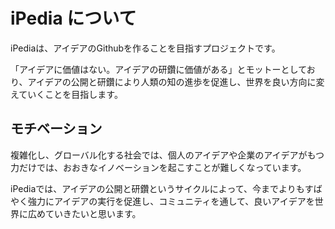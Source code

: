 # iPedia について

iPediaは、アイデアのGithubを作ることを目指すプロジェクトです。

「アイデアに価値はない。アイデアの研鑽に価値がある」とモットーとしており、アイデアの公開と研鑽により人類の知の進歩を促進し、世界を良い方向に変えていくことを目指します。

## モチベーション

複雑化し、グローバル化する社会では、個人のアイデアや企業のアイデアがもつ力だけでは、おおきなイノベーションを起こすことが難しくなっています。

iPediaでは、アイデアの公開と研鑽というサイクルによって、今までよりもすばやく強力にアイデアの実行を促進し、コミュニティを通して、良いアイデアを世界に広めていきたいと思います。


